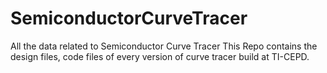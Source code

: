 # SemiconductorCurveTracer
All the data related to Semiconductor Curve Tracer
This Repo contains the design files, code files of every version of curve tracer
build at TI-CEPD.
